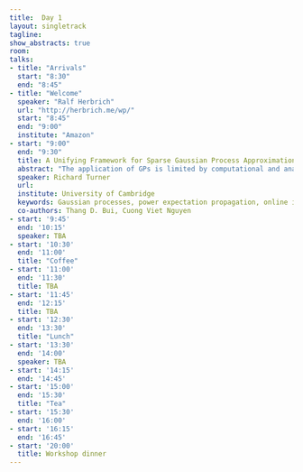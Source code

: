 ```yaml
---
title:  Day 1
layout: singletrack
tagline: 
show_abstracts: true
room:
talks:
- title: "Arrivals"
  start: "8:30"
  end: "8:45"
- title: "Welcome"
  speaker: "Ralf Herbrich"
  url: "http://herbrich.me/wp/"
  start: "8:45"
  end: "9:00"
  institute: "Amazon"
- start: "9:00"
  end: "9:30"
  title: A Unifying Framework for Sparse Gaussian Process Approximation using Power Expectation Propagation
  abstract: "The application of GPs is limited by computational and analytical intractabilities that arise when data are sufficiently numerous or when employing non-Gaussian models. A wealth of GP approximation schemes have been developed over the last 15 years to address these key limitations. Many of these schemes employ a small set of pseudo data points to summarise the actual data. We have developed a new pseudo-point approximation framework using Power Expectation Propagation (Power EP) that unifies a large number of these pseudo-point approximations. The new framework is built on standard methods for approximate inference (variational free-energy, EP and power EP methods) rather than employing approximations to the probabilistic generative model itself. In this way all of approximation is performed at `inference time' rather than at `modelling time' resolving awkward philosophical and empirical questions that trouble previous approaches. Crucially, we demonstrate that the new framework includes new pseudo-point approximation methods that outperform current approaches on regression, classification and state space modelling tasks in batch and online settings."
  speaker: Richard Turner
  url: 
  institute: University of Cambridge
  keywords: Gaussian processes, power expectation propagation, online inference
  co-authors: Thang D. Bui, Cuong Viet Nguyen
- start: '9:45'
  end: '10:15'
  speaker: TBA
- start: '10:30'
  end: '11:00'
  title: "Coffee"
- start: '11:00'
  end: '11:30'
  title: TBA
- start: '11:45'
  end: '12:15'
  title: TBA
- start: '12:30'
  end: '13:30'
  title: "Lunch"
- start: '13:30'
  end: '14:00'
  speaker: TBA
- start: '14:15'
  end: '14:45'
- start: '15:00'
  end: '15:30'
  title: "Tea"
- start: '15:30'
  end: '16:00'
- start: '16:15'
  end: '16:45'
- start: '20:00'
  title: Workshop dinner
---
```



